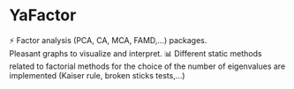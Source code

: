 # YaFactor
⚡ Factor analysis (PCA, CA, MCA, FAMD,...) packages.  
Pleasant graphs to visualize and interpret. 📊 
Different static methods related to factorial methods for the choice of the number of eigenvalues are implemented (Kaiser rule, broken sticks tests,...)
